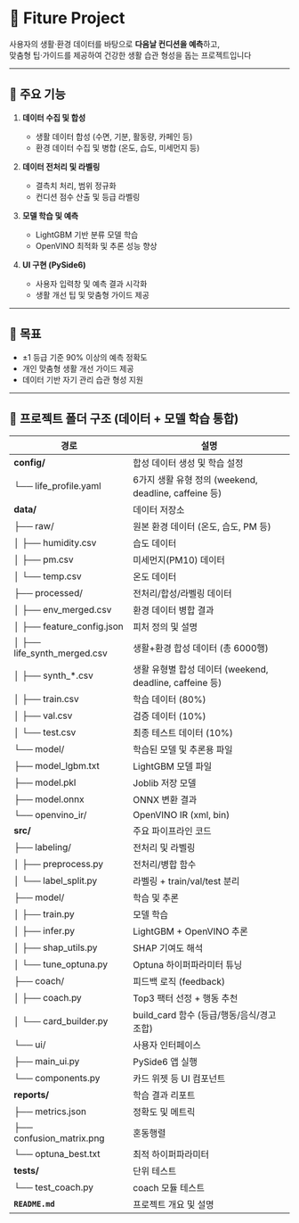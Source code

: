 
# 🌟 Fiture Project

사용자의 생활·환경 데이터를 바탕으로 **다음날 컨디션을 예측**하고,  
맞춤형 팁·가이드를 제공하여 건강한 생활 습관 형성을 돕는 프로젝트입니다

---


## 🚀 주요 기능
1. **데이터 수집 및 합성**  
   - 생활 데이터 합성 (수면, 기분, 활동량, 카페인 등)  
   - 환경 데이터 수집 및 병합 (온도, 습도, 미세먼지 등)

2. **데이터 전처리 및 라벨링**  
   - 결측치 처리, 범위 정규화  
   - 컨디션 점수 산출 및 등급 라벨링

3. **모델 학습 및 예측**  
   - LightGBM 기반 분류 모델 학습  
   - OpenVINO 최적화 및 추론 성능 향상

4. **UI 구현 (PySide6)**  
   - 사용자 입력창 및 예측 결과 시각화  
   - 생활 개선 팁 및 맞춤형 가이드 제공

---

## 🎯 목표
- ±1 등급 기준 90% 이상의 예측 정확도
- 개인 맞춤형 생활 개선 가이드 제공
- 데이터 기반 자기 관리 습관 형성 지원

---

## 📂 프로젝트 폴더 구조 (데이터 + 모델 학습 통합)


| 경로 | 설명 |
|------|------|
| **config/** | 합성 데이터 생성 및 학습 설정 |
| └── life_profile.yaml | 6가지 생활 유형 정의 (weekend, deadline, caffeine 등) |
| **data/** | 데이터 저장소 |
| ├── raw/ | 원본 환경 데이터 (온도, 습도, PM 등) |
| │   ├── humidity.csv | 습도 데이터 |
| │   ├── pm.csv | 미세먼지(PM10) 데이터 |
| │   └── temp.csv | 온도 데이터 |
| ├── processed/ | 전처리/합성/라벨링 데이터 |
| │   ├── env_merged.csv | 환경 데이터 병합 결과 |
| │   ├── feature_config.json | 피처 정의 및 설명 |
| │   ├── life_synth_merged.csv | 생활+환경 합성 데이터 (총 6000행) |
| │   ├── synth_*.csv | 생활 유형별 합성 데이터 (weekend, deadline, caffeine 등) |
| │   ├── train.csv | 학습 데이터 (80%) |
| │   ├── val.csv | 검증 데이터 (10%) |
| │   └── test.csv | 최종 테스트 데이터 (10%) |
| └── model/ | 학습된 모델 및 추론용 파일 |
|     ├── model_lgbm.txt | LightGBM 모델 파일 |
|     ├── model.pkl | Joblib 저장 모델 |
|     ├── model.onnx | ONNX 변환 결과 |
|     └── openvino_ir/ | OpenVINO IR (xml, bin) |
| **src/** | 주요 파이프라인 코드 |
| ├── labeling/ | 전처리 및 라벨링 |
| │   ├── preprocess.py | 전처리/병합 함수 |
| │   └── label_split.py | 라벨링 + train/val/test 분리 |
| ├── model/ | 학습 및 추론 |
| │   ├── train.py | 모델 학습 |
| │   ├── infer.py | LightGBM + OpenVINO 추론 |
| │   ├── shap_utils.py | SHAP 기여도 해석 |
| │   └── tune_optuna.py | Optuna 하이퍼파라미터 튜닝 |
| ├── coach/ | 피드백 로직 (feedback) |
| │   ├── coach.py | Top3 팩터 선정 + 행동 추천 |
| │   └── card_builder.py | build_card 함수 (등급/행동/음식/경고 조합) |
| └── ui/ | 사용자 인터페이스 |
|     ├── main_ui.py | PySide6 앱 실행 |
|     └── components.py | 카드 위젯 등 UI 컴포넌트 |
| **reports/** | 학습 결과 리포트 |
| ├── metrics.json | 정확도 및 메트릭 |
| ├── confusion_matrix.png | 혼동행렬 |
| └── optuna_best.txt | 최적 하이퍼파라미터 |
| **tests/** | 단위 테스트 |
| └── test_coach.py | coach 모듈 테스트 |
| **`README.md`**               | 프로젝트 개요 및 설명 |




